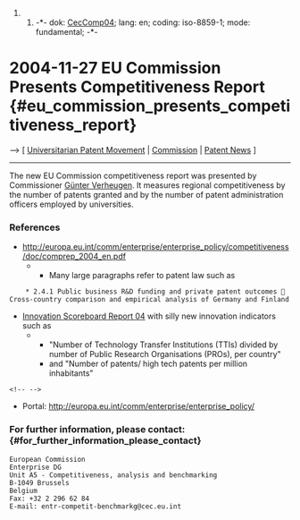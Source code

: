 1.  1.  -\*- dok: [CecComp04](CecComp04 "wikilink"); lang: en; coding:
        iso-8859-1; mode: fundamental; -\*-

# 2004-11-27 EU Commission Presents Competitiveness Report {#eu_commission_presents_competitiveness_report}

\--\> \[ [ Universitarian Patent Movement](SwpatbmbfEn "wikilink") \| [
Commission](SwpatcecEn "wikilink") \| [ Patent
News](SwpatcninoEn "wikilink") \]

------------------------------------------------------------------------

The new EU Commission competitiveness report was presented by
Commissioner [ Günter Verheugen](GuenterVerheugenEn "wikilink"). It
measures regional competitiveness by the number of patents granted and
by the number of patent administration officers employed by
universities.

### References

-   <http://europa.eu.int/comm/enterprise/enterprise_policy/competitiveness/doc/comprep_2004_en.pdf>
    -   -   Many large paragraphs refer to patent law such as

`    * 2.4.1 Public business R&D funding and private patent outcomes  Cross-country comparison and empirical analysis of Germany and Finland`

-   [Innovation Scoreboard Report
    04](http://europa.eu.int/comm/enterprise/enterprise_policy/competitiveness/doc/scoreboard_2004_en.pdf "wikilink")
    with silly new innovation indicators such as
    -   -   \"Number of Technology Transfer Institutions (TTIs) divided
            by number of Public Research Organisations (PROs), per
            country\"
        -   and \"Number of patents/ high tech patents per million
            inhabitants\"

```{=html}
<!-- -->
```
-   Portal: <http://europa.eu.int/comm/enterprise/enterprise_policy/>

### For further information, please contact: {#for_further_information_please_contact}

`European Commission`\
`Enterprise DG`\
`Unit A5 - Competitiveness, analysis and benchmarking`\
`B-1049 Brussels`\
`Belgium`\
`Fax: +32 2 296 62 84 `\
`E-mail: entr-competit-benchmarkg@cec.eu.int `
